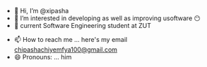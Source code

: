 - 👋 Hi, I’m @xipasha
- 👀 I’m interested in developing as well as improving usoftware 😶
- 🌱 current Software Engineering student at ZUT
<!--- 💞️ I’m looking to collaborate on -->
- 📫 How to reach me ... here's my email chipashachiyemfya100@gmail.com
- 😄 Pronouns: ... him 
  <!-- ⚡ Fun fact: ...-->

<!---
xipasha/xipasha is a ✨ special ✨ repository because its `README.md` (this file) appears on your GitHub profile.
You can click the Preview link to take a look at your changes.
--->
